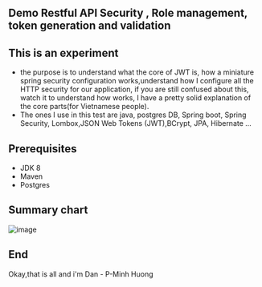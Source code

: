 ## Demo Restful API Security , Role management, token generation and validation

## This is an experiment

- the purpose is to understand what the core of JWT is, how a miniature spring security configuration works,understand how I configure all the HTTP security for our application, if you are still confused about this, watch it to understand how works, I have a pretty solid explanation of the core parts(for Vietnamese people).
- The ones I use in this test are java, postgres DB, Spring boot, Spring Security, Lombox,JSON Web Tokens (JWT),BCrypt, JPA, Hibernate ...
## Prerequisites

- JDK 8
- Maven
- Postgres

## Summary chart
<!--  
- src
     - main
           -* com.DanCreate.loginregisEmail
                 - config 
                            - ApplicationConfigAuxiliary
                            - AuthenticationFilter
                            - SecurityConfiguration
                 - controller
                            - AuthenticationController
                 - model
               -* dtos
                            -- AuthenticateDtos
                            -- RegisterDtos
                            -- TokenType
                            -- User
               - entities
                            -- Role
                            -- Token
                 - reponsitory
                            - TokenRepository
                            - UserRepository
                 - response
                            - AuthTokenResponse
                 - runDemo
                            - testController
                 - service
                            - LogoutService
                            - AuthenticationService
                 - util
                             JwtServiceUtil
     - resources
                 -application.properties
- pom.xml
 -->
![image](https://user-images.githubusercontent.com/127305381/226133766-fb7c07f1-bfa0-42ae-9474-26cc9f924112.png)

## End
Okay,that is all and i'm Dan - P-Minh Huong
